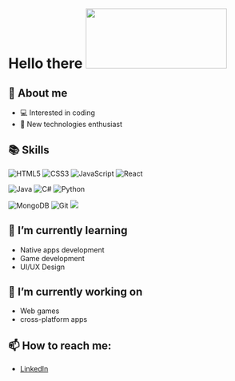 # Hello there <img src="https://thumbs.gfycat.com/BeneficialShamelessAmphiuma-size_restricted.gif" width="282" height="120" />

## 🤔 About me
- 💻 Interested in coding
- 📱 New technologies enthusiast

## 📚 Skills
 <img alt="HTML5" src="https://img.shields.io/badge/html5%20-%23E34F26.svg?&style=for-the-badge&logo=html5&logoColor=white"/> <img alt="CSS3" src="https://img.shields.io/badge/css3%20-%231572B6.svg?&style=for-the-badge&logo=css3&logoColor=white"/> <img alt="JavaScript" src="https://img.shields.io/badge/javascript%20-%23323330.svg?&style=for-the-badge&logo=javascript&logoColor=%23F7DF1E"/> <img alt="React" src="https://img.shields.io/badge/react%20-%2320232a.svg?&style=for-the-badge&logo=react&logoColor=%2361DAFB"/>
 
<img alt="Java" src="https://img.shields.io/badge/java-%23ED8B00.svg?&style=for-the-badge&logo=java&logoColor=white"/> <img alt="C#" src="https://img.shields.io/badge/c%23%20-%23239120.svg?&style=for-the-badge&logo=c-sharp&logoColor=white"/> <img alt="Python" src="https://img.shields.io/badge/python%20-%2314354C.svg?&style=for-the-badge&logo=python&logoColor=white"/>

 <img alt="MongoDB" src ="https://img.shields.io/badge/MongoDB-%234ea94b.svg?&style=for-the-badge&logo=mongodb&logoColor=white"/>
 
 <img alt="Git" src="https://img.shields.io/badge/git%20-%23F05033.svg?&style=for-the-badge&logo=git&logoColor=white"/>
 <img src="https://img.shields.io/badge/Tool-Visual%20Studio%20Code-blue?style=for-the-badge&logo=appveyor">

## 🌱 I’m currently learning
- Native apps development
- Game development
- UI/UX Design

## 🔭 I’m currently working on
- Web games
- cross-platform apps

## 📫 How to reach me:
- <a href="https://www.linkedin.com/in/matspiewak/">LinkedIn</a>

<!--## 📈Stats
[![Top Langs](https://github-readme-stats.vercel.app/api/top-langs/?username=matspiewak&layout=compact&theme=dracula)](https://github.com/matspiewak/github-readme-stats)[![Matspiewak's GitHub stats](https://github-readme-stats.vercel.app/api?username=matspiewak&theme=dracula)](https://github.com/matspiewak/github-readme-stats)
-->
<!--
**matspiewak/matspiewak** is a ✨ _special_ ✨ repository because its `README.md` (this file) appears on your GitHub profile.

Here are some ideas to get you started:

- 🔭 I’m currently working on ...
- 🌱 I’m currently learning ...
- 👯 I’m looking to collaborate on ...
- 🤔 I’m looking for help with ...
- 💬 Ask me about ...
- 📫 How to reach me: ...
- 😄 Pronouns: He/Him, They/Them
- ⚡ Fun fact: ...
-->
